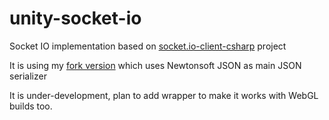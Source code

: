 # unity-socket-io
Socket IO implementation based on [socket.io-client-csharp](https://github.com/doghappy/socket.io-client-csharp) project

It is using my [fork version](https://github.com/insthync/socket.io-client-csharp) which uses Newtonsoft JSON as main JSON serializer

It is under-development, plan to add wrapper to make it works with WebGL builds too.
